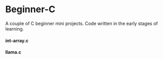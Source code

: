 # Beginner-C
A couple of C beginner mini projects. Code written in the early stages of learning.

#### int-array.c

#### llama.c

